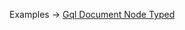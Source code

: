 <p class="ExampleLinks">Examples <span class="ExampleLinksTitleSeparator">-></span> <a href="../../examples/gql/gql_gql-document-node_gql-typed_gql-document-node-typed__gql-document-node-typed">Gql Document Node Typed</a></p>
